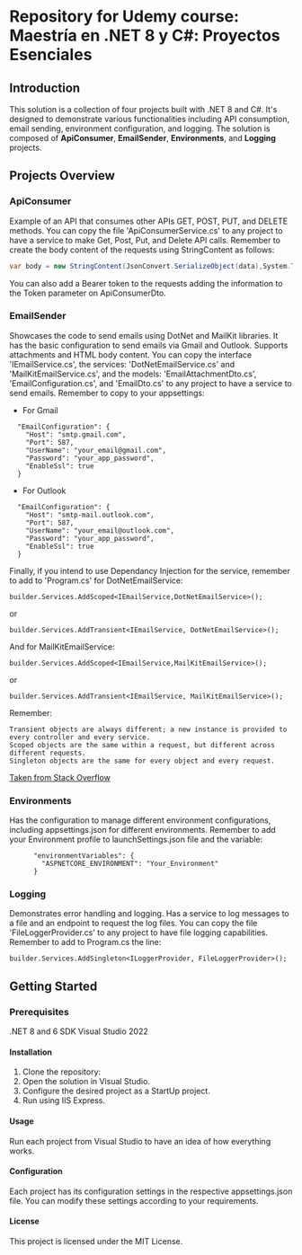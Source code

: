 # Repository for Udemy course: Maestría en .NET 8 y C#: Proyectos Esenciales
## Introduction

This solution is a collection of four projects built with .NET 8 and C#.
It's designed to demonstrate various functionalities including API consumption, email sending, environment configuration, and logging.
The solution is composed of **ApiConsumer**, **EmailSender**, **Environments**, and **Logging** projects.

## Projects Overview
### ApiConsumer
Example of an API that consumes other APIs GET, POST, PUT, and DELETE methods.
You can copy the file 'ApiConsumerService.cs' to any project to have a service to make Get, Post, Put, and Delete API calls.
Remember to create the body content of the requests using StringContent as follows:
```csharp
var body = new StringContent(JsonConvert.SerializeObject(data),System.Text.Encoding.UTF8, "application/json");
```
You can also add a Bearer token to the requests adding the information to the Token parameter on ApiConsumerDto.

### EmailSender
Showcases the code to send emails using DotNet and MailKit libraries. It has the basic configuration to send emails via Gmail and Outlook. Supports attachments and HTML body content.
You can copy the interface 'IEmailService.cs', the services: 'DotNetEmailService.cs' and 'MailKitEmailService.cs', and the models: 'EmailAttachmentDto.cs', 'EmailConfiguration.cs', and 'EmailDto.cs' to any project to have a service to send emails.
Remember to copy to your appsettings:
- For Gmail
```
  "EmailConfiguration": {
    "Host": "smtp.gmail.com",
    "Port": 587,
    "UserName": "your_email@gmail.com",
    "Password": "your_app_password",
    "EnableSsl": true
  }
```
- For Outlook
```
  "EmailConfiguration": {
    "Host": "smtp-mail.outlook.com",
    "Port": 587,
    "UserName": "your_email@outlook.com",
    "Password": "your_app_password",
    "EnableSsl": true
  }
```

Finally, if you intend to use Dependancy Injection for the service, remember to add to 'Program.cs' for DotNetEmailService:
```chsarp
builder.Services.AddScoped<IEmailService,DotNetEmailService>();
```
or
```chsarp
builder.Services.AddTransient<IEmailService, DotNetEmailService>();
```

And for MailKitEmailService:
```chsarp
builder.Services.AddScoped<IEmailService,MailKitEmailService>();
```
or
```chsarp
builder.Services.AddTransient<IEmailService, MailKitEmailService>();
```

Remember:
> 
    Transient objects are always different; a new instance is provided to every controller and every service.
    Scoped objects are the same within a request, but different across different requests.
    Singleton objects are the same for every object and every request.
[Taken from Stack Overflow](https://stackoverflow.com/questions/38138100/addtransient-addscoped-and-addsingleton-services-differences)


### Environments
Has the configuration to manage different environment configurations, including appsettings.json for different environments.
Remember to add your Environment profile to launchSettings.json file and the variable:
```
      "environmentVariables": {
        "ASPNETCORE_ENVIRONMENT": "Your_Environment"
      }
```

### Logging
Demonstrates error handling and logging. Has a service to log messages to a file and an endpoint to request the log files.
You can copy the file 'FileLoggerProvider.cs' to any project to have file logging capabilities.
Remember to add to Program.cs the line:
```chsarp
builder.Services.AddSingleton<ILoggerProvider, FileLoggerProvider>();
```


## Getting Started
### Prerequisites
.NET 8 and 6 SDK
Visual Studio 2022

#### Installation
1. Clone the repository:
2. Open the solution in Visual Studio.
3. Configure the desired project as a StartUp project.
4. Run using IIS Express.

#### Usage

Run each project from Visual Studio to have an idea of how everything works.

#### Configuration

Each project has its configuration settings in the respective appsettings.json file. You can modify these settings according to your requirements.

#### License

This project is licensed under the MIT License.
